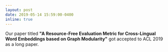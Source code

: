 ```yaml
---
layout: post
date: 2019-05-14 15:59:00-0400
inline: true
---
```


Our paper titled <strong>"A Resource-Free Evaluation Metric for Cross-Lingual Word Embeddings based on Graph Modularity"</strong> got accepted to ACL 2019 as a long paper.

